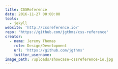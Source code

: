 ```yaml
---
title: CSSReference
date: 2016-11-27 00:00:00
tools:
  - jekyll
website: 'http://cssreference.io/'
repo: 'https://github.com/jgthms/css-reference'
creator:
  - name: Jeremy Thomas
    role: Design/Development
    url: 'https://github.com/jgthms'
    twitter_username:
image_path: /uploads/showcase-cssreference-io.jpg
---
```



